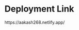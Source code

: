<h1>Deployment Link</h1>
<a link="https://aakash268.netlify.app">https://aakash268.netlify.app/</a>
